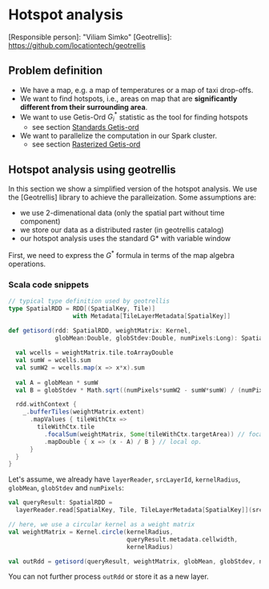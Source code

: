# Hotspot analysis

[Responsible person]: "Viliam Simko"
[Geotrellis]: https://github.com/locationtech/geotrellis

## Problem definition

- We have a map, e.g. a map of temperatures or a map of taxi drop-offs.
- We want to find hotspots, i.e., areas on map that are **significantly different from their surrounding area**.
- We want to use Getis-Ord $G^*_i$ statistic as the tool for finding hotspots
    - see section [Standards Getis-ord](../methods/getis_ord.md)
- We want to parallelize the computation in our Spark cluster.
    - see section [Rasterized Getis-ord](../methods/getis_ord_raster.md)

## Hotspot analysis using geotrellis

In this section we show a simplified version of the hotspot analysis.
We use the [Geotrellis] library to achieve the paralleization.
Some assumptions are:

- we use 2-dimenational data (only the spatial part without time component)
- we store our data as a distributed raster (in geotrellis catalog)
- our hotspot analysis uses the standard G* with variable window

First, we need to express the $G^*$ formula in terms of the map algebra operations.

### Scala code snippets

```scala
// typical type definition used by geotrellis
type SpatialRDD = RDD[(SpatialKey, Tile)]
                  with Metadata[TileLayerMetadata[SpatialKey]]
  
def getisord(rdd: SpatialRDD, weightMatrix: Kernel,
             globMean:Double, globStdev:Double, numPixels:Long): SpatialRDD = {

  val wcells = weightMatrix.tile.toArrayDouble
  val sumW = wcells.sum
  val sumW2 = wcells.map(x => x*x).sum
  
  val A = globMean * sumW
  val B = globStdev * Math.sqrt((numPixels*sumW2 - sumW*sumW) / (numPixels - 1))

  rdd.withContext {
    _.bufferTiles(weightMatrix.extent)
      .mapValues { tileWithCtx =>
        tileWithCtx.tile
          .focalSum(weightMatrix, Some(tileWithCtx.targetArea)) // focal op.
          .mapDouble { x => (x - A) / B } // local op.
      }
  }
}
```

Let's assume, we already have `layerReader`, `srcLayerId`, `kernelRadius`, `globMean`, `globStdev` and `numPixels`:

```scala
val queryResult: SpatialRDD =
  layerReader.read[SpatialKey, Tile, TileLayerMetadata[SpatialKey]](srcLayerId)

// here, we use a circular kernel as a weight matrix
val weightMatrix = Kernel.circle(kernelRadius,
                                 queryResult.metadata.cellwidth,
                                 kernelRadius)

val outRdd = getisord(queryResult, weightMatrix, globMean, globStdev, numPixels)
```
You can not further process `outRdd` or store it as a new layer.
